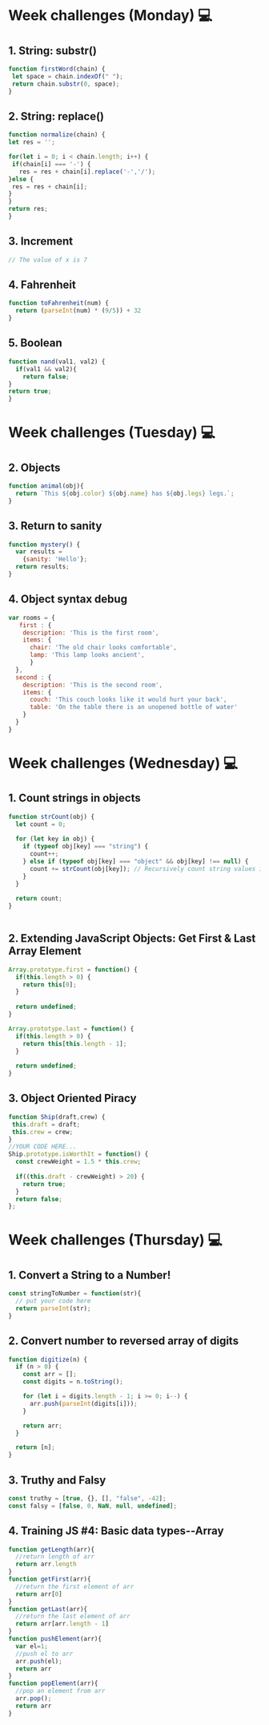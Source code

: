 # Week challenges (Monday) 💻

## 1. String: substr()
```JavaScript
function firstWord(chain) {
 let space = chain.indexOf(" ");
 return chain.substr(0, space);
}
```
## 2. String: replace()
```JavaScript
function normalize(chain) {
let res = '';

for(let i = 0; i < chain.length; i++) {
 if(chain[i] === '-') {
   res = res + chain[i].replace('-','/');
}else {
 res = res + chain[i];
}
}
return res;
}
```
## 3. Increment
```JavaScript
// The value of x is 7
```

## 4. Fahrenheit
```JavaScript
function toFahrenheit(num) {
  return (parseInt(num) * (9/5)) + 32
}
```
## 5. Boolean
```JavaScript
function nand(val1, val2) {
  if(val1 && val2){ 
    return false;
}
return true;
}
```

# Week challenges (Tuesday) 💻

## 2. Objects
```JavaScript
function animal(obj){
  return `This ${obj.color} ${obj.name} has ${obj.legs} legs.`;
}
```
## 3. Return to sanity
```JavaScript
function mystery() {
  var results =
    {sanity: 'Hello'};
  return results;
}
```
## 4. Object syntax debug
```JavaScript
var rooms = {
   first : {
    description: 'This is the first room',
    items: {
      chair: 'The old chair looks comfortable',
      lamp: 'This lamp looks ancient',
      }
  },
  second : {
    description: 'This is the second room',
    items: {
      couch: 'This couch looks like it would hurt your back',
      table: 'On the table there is an unopened bottle of water'
    }
  }
}
```
# Week challenges (Wednesday) 💻

## 1. Count strings in objects
```JavaScript
function strCount(obj) {
  let count = 0;
  
  for (let key in obj) {
    if (typeof obj[key] === "string") {
      count++;
    } else if (typeof obj[key] === "object" && obj[key] !== null) {
      count += strCount(obj[key]); // Recursively count string values in nested objects
    }
  }
  
  return count;
}
  
```
## 2. Extending JavaScript Objects: Get First & Last Array Element
```JavaScript
Array.prototype.first = function() {
  if(this.length > 0) {
    return this[0];
  }
  
  return undefined;
}

Array.prototype.last = function() {
  if(this.length > 0) {
    return this[this.length - 1];
  }
  
  return undefined;
}
```
## 3. Object Oriented Piracy
```JavaScript
function Ship(draft,crew) {
 this.draft = draft;
 this.crew = crew;
}
//YOUR CODE HERE...
Ship.prototype.isWorthIt = function() {
  const crewWeight = 1.5 * this.crew;
  
  if((this.draft - crewWeight) > 20) {
    return true;
  }
  return false;
};
```

# Week challenges (Thursday) 💻

## 1. Convert a String to a Number!
```JavaScript
const stringToNumber = function(str){
  // put your code here
  return parseInt(str);
}
```
## 2. Convert number to reversed array of digits
```JavaScript
function digitize(n) {
  if (n > 0) {
    const arr = [];
    const digits = n.toString();

    for (let i = digits.length - 1; i >= 0; i--) {
      arr.push(parseInt(digits[i]));
    }

    return arr;
  }

  return [n];
}
```
## 3. Truthy and Falsy
```JavaScript
const truthy = [true, {}, [], "false", -42];
const falsy = [false, 0, NaN, null, undefined];
```
## 4. Training JS #4: Basic data types--Array
```JavaScript
function getLength(arr){
  //return length of arr
  return arr.length
}
function getFirst(arr){
  //return the first element of arr
  return arr[0]
}
function getLast(arr){
  //return the last element of arr
  return arr[arr.length - 1]
}
function pushElement(arr){
  var el=1;
  //push el to arr
  arr.push(el);
  return arr
}
function popElement(arr){
  //pop an element from arr
  arr.pop();
  return arr
}
```
